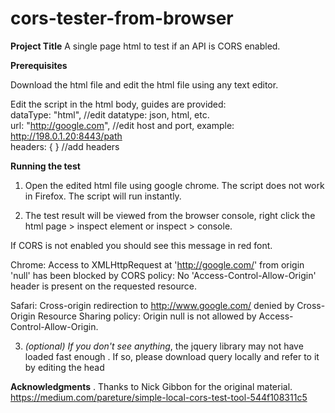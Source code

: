 # cors-tester-from-browser

__Project Title__
A single page html to test if an API is CORS enabled.

__Prerequisites__

Download the html file and edit the html file using any text editor.

Edit the script in the html body, guides are provided:  
        dataType: "html",           //edit datatype: json, html, etc.  
        url: "http://google.com",   //edit host and port, example: http://198.0.1.20:8443/path   
        headers: {   }              //add headers  

__Running the test__

1) Open the edited html file using google chrome. The script does not work in Firefox. The script will run instantly.

2) The test result will be viewed from the browser console, right click the html page > inspect element or inspect > console.

If CORS is not enabled you should see this message in red font.

Chrome:
Access to XMLHttpRequest at 'http://google.com/' from origin 'null' has been blocked by CORS policy: No 'Access-Control-Allow-Origin' header is present on the requested resource.

Safari:
Cross-origin redirection to http://www.google.com/ denied by Cross-Origin Resource Sharing policy: Origin null is not allowed by Access-Control-Allow-Origin.

3) _(optional) If you don't see anything_, the jquery library may not have loaded fast enough . If so, please download query locally and refer to it by editing the head  <script src="https://ajax.googleapis.com/ajax/libs/jquery/3.4.0/jquery.min.js"></script>

__Acknowledgments__ . 
Thanks to Nick Gibbon for the original material.
https://medium.com/pareture/simple-local-cors-test-tool-544f108311c5
